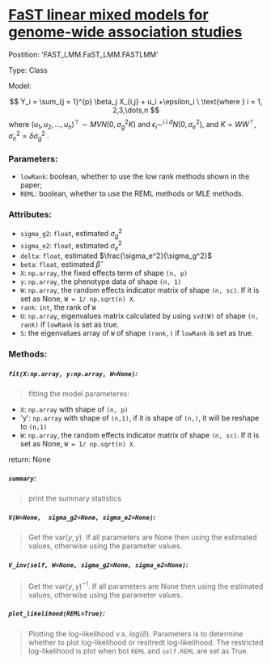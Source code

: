 # [FaST linear mixed models for genome-wide association studies](1)

Postition:  'FAST_LMM.FaST_LMM.FASTLMM'

Type: Class

Model:

$$
Y_i = \sum_{j = 1}^{p} \beta_j X_{i,j} + u_i +\epsilon_i \ \text{where } i = 1, 2,3,\dots,n
$$
where $(u_1, u_2, \dots, u_n)^\top \sim MVN(0, \sigma_g^2 K)$ and $\epsilon_i \sim ^{i.i.d} N(0, \sigma_e^2)$, and  $K =  WW^\top$, $\sigma_e^2 = \delta  \sigma_g^2$ . 

### Parameters:
- `lowRank`: boolean, whether to use the low rank methods shown in the paper;
- `REML`: boolean, whether to use the REML methods or MLE methods.
### Attributes:
- `sigma_g2`: `float`, estimated $\sigma_g^2$
- `sigma_e2`: `float`, estimated $\sigma_e^2$
- `delta`: `float`, estimated $\frac{\sigma_e^2}{\sigma_g^2}$
- `beta`: `float`, estimated $\hat \beta$
- `X`: `np.array`, the fixed effects term of shape `(n, p)`
- `y`: `np.array`, the phenotype data of shape `(n, 1)`
- `W`: `np.array`, the random effects indicator matrix of shape `(n, sc)`. If it is set as None, `W = 1/ np.sqrt(n) X`.
- `rank`: `int`, the rank of `W`
- `U`: `np.array`, eigenvalues matrix calculated by using `svd(W)` of shape `(n, rank)` if `lowRank` is set as true.
- `S`: the eigenvalues array of `W`  of shape `(rank,)` if `lowRank` is set as true.

### Methods:

##### `fit(X:np.array, y:np.array, W=None)`:
> fitting the model
parameteres:
- `X`: `np.array` with shape of `(n, p)`
- 'y': `np.array` with shape of `(n,1)`, if it is shape of `(n,)`, it will be reshape to `(n,1)`
- `W`: `np.array`, the random effects indicator matrix of shape `(n, sc)`. If it is set as None, `W = 1/ np.sqrt(n) X`.

return: None

##### `summary`:
> print the summary statistics

##### `V(W=None,  sigma_g2=None, sigma_e2=None)`:
> Get the $\text{var}(y, y)$. If all parameters are None then using the estimated values, otherwise using the parameter values.

##### `V_inv(self, W=None, sigma_g2=None, sigma_e2=None)`:
> Get the $\text{var}(y, y)^{-1}$. If all parameters are None then using the estimated values, otherwise using the parameter values.

##### `plot_likelihood(REML=True)`:
> Plotting the log-likelihood v.s. $log(\delta)$. Parameters is to determine whether to plot log-likelihood or resitredt log-likelihood. The restricted log-likelihood is plot when bot `REML` and `self.REML` are set as True.


[1]: https://www.nature.com/articles/nmeth.1681